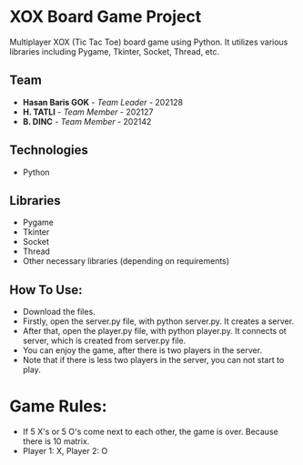 # XOX Board Game Project

Multiplayer XOX (Tic Tac Toe) board game using Python. 
It utilizes various libraries including Pygame, Tkinter, Socket, Thread, etc.

## Team

- **Hasan Baris GOK** - *Team Leader* - 202128
- **H. TATLI** - *Team Member* - 202127
- **B. DINC** - *Team Member* - 202142

## Technologies

- Python

## Libraries

- Pygame
- Tkinter
- Socket
- Thread
- Other necessary libraries (depending on requirements)

## How To Use:

- Download the files.
- Firstly, open the server.py file, with python server.py. It creates a server.
- After that, open the player.py file, with python player.py. It connects ot server, which is created from server.py file.
- You can enjoy the game, after there is two players in the server.
- Note that if there is less two players in the server, you can not start to play.

# Game Rules:

- If 5 X's or 5 O's come next to each other, the game is over. Because there is 10 matrix.
- Player 1: X, Player 2: O
